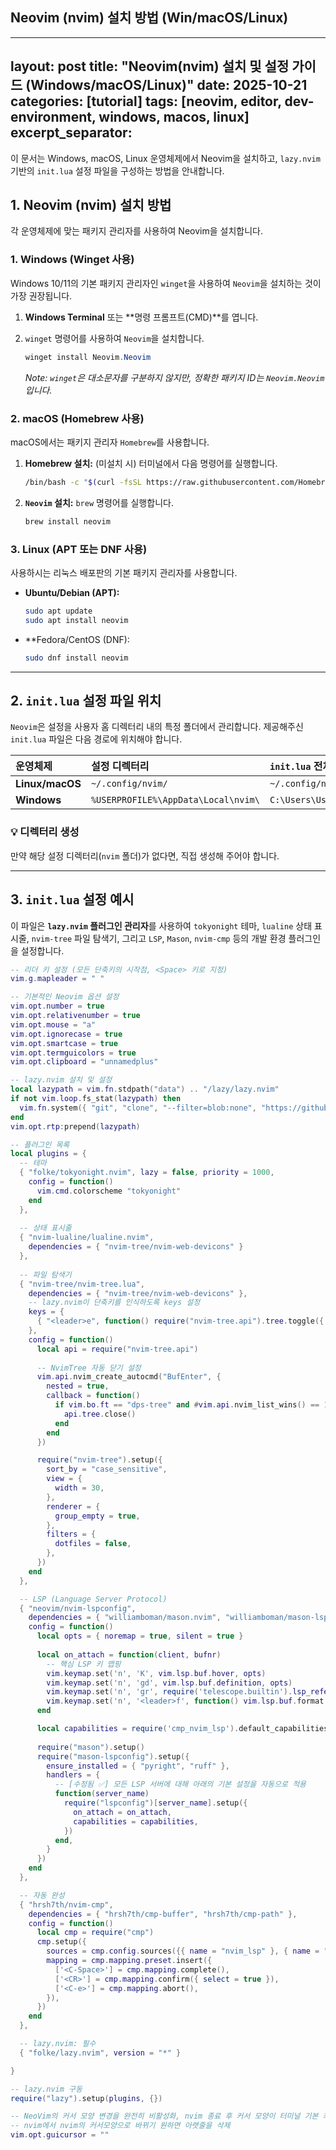 
## Neovim (nvim) 설치 방법 (Win/macOS/Linux)

---
layout: post
title: "Neovim(nvim) 설치 및 설정 가이드 (Windows/macOS/Linux)"
date: 2025-10-21
categories: [tutorial]
tags: [neovim, editor, dev-environment, windows, macos, linux]
excerpt_separator: <!--more-->
---

이 문서는 Windows, macOS, Linux 운영체제에서 Neovim을 설치하고, `lazy.nvim` 기반의 `init.lua` 설정 파일을 구성하는 방법을 안내합니다.
<!--more-->

## 1. Neovim (nvim) 설치 방법

각 운영체제에 맞는 패키지 관리자를 사용하여 Neovim을 설치합니다.

### 1\. Windows (Winget 사용)

Windows 10/11의 기본 패키지 관리자인 `winget`을 사용하여 `Neovim`을 설치하는 것이 가장 권장됩니다.

1.  **Windows Terminal** 또는 \*\*명령 프롬프트(CMD)\*\*를 엽니다.

2.  `winget` 명령어를 사용하여 `Neovim`을 설치합니다.

    ```powershell
    winget install Neovim.Neovim
    ```

    *Note: `winget`은 대소문자를 구분하지 않지만, 정확한 패키지 ID는 `Neovim.Neovim`입니다.*

### 2\. macOS (Homebrew 사용)

macOS에서는 패키지 관리자 `Homebrew`를 사용합니다.

1.  **Homebrew 설치:** (미설치 시) 터미널에서 다음 명령어를 실행합니다.
    ```bash
    /bin/bash -c "$(curl -fsSL https://raw.githubusercontent.com/Homebrew/install/HEAD/install.sh)"
    ```
2.  **`Neovim` 설치:** `brew` 명령어를 실행합니다.
    ```bash
    brew install neovim
    ```

### 3\. Linux (APT 또는 DNF 사용)

사용하시는 리눅스 배포판의 기본 패키지 관리자를 사용합니다.

  * **Ubuntu/Debian (APT):**
    ```bash
    sudo apt update
    sudo apt install neovim
    ```
  * \*\*Fedora/CentOS (DNF):
    ```bash
    sudo dnf install neovim
    ```

-----

## 2. `init.lua` 설정 파일 위치

`Neovim`은 설정을 사용자 홈 디렉터리 내의 특정 폴더에서 관리합니다. 제공해주신 `init.lua` 파일은 다음 경로에 위치해야 합니다.

| 운영체제 | 설정 디렉터리 | `init.lua` 전체 경로 (예시) |
| :--- | :--- | :--- |
| **Linux/macOS** | `~/.config/nvim/` | `~/.config/nvim/init.lua` |
| **Windows** | `%USERPROFILE%\AppData\Local\nvim\` | `C:\Users\Username\AppData\Local\nvim\init.lua` |

### 💡 디렉터리 생성

만약 해당 설정 디렉터리(`nvim` 폴더)가 없다면, 직접 생성해 주어야 합니다.

-----

## 3. `init.lua` 설정 예시

이 파일은 **`lazy.nvim` 플러그인 관리자**를 사용하여 `tokyonight` 테마, `lualine` 상태 표시줄, `nvim-tree` 파일 탐색기, 그리고 `LSP`, `Mason`, `nvim-cmp` 등의 개발 환경 플러그인을 설정합니다.

```lua
-- 리더 키 설정 (모든 단축키의 시작점, <Space> 키로 지정)
vim.g.mapleader = " "

-- 기본적인 Neovim 옵션 설정
vim.opt.number = true
vim.opt.relativenumber = true
vim.opt.mouse = "a"
vim.opt.ignorecase = true
vim.opt.smartcase = true
vim.opt.termguicolors = true
vim.opt.clipboard = "unnamedplus"

-- lazy.nvim 설치 및 설정
local lazypath = vim.fn.stdpath("data") .. "/lazy/lazy.nvim"
if not vim.loop.fs_stat(lazypath) then
  vim.fn.system({ "git", "clone", "--filter=blob:none", "https://github.com/folke/lazy.nvim.git", "--branch=stable", lazypath })
end
vim.opt.rtp:prepend(lazypath)

-- 플러그인 목록
local plugins = {
  -- 테마
  { "folke/tokyonight.nvim", lazy = false, priority = 1000,
    config = function()
      vim.cmd.colorscheme "tokyonight"
    end
  },
  
  -- 상태 표시줄
  { "nvim-lualine/lualine.nvim",
    dependencies = { "nvim-tree/nvim-web-devicons" }
  },
  
  -- 파일 탐색기
  { "nvim-tree/nvim-tree.lua",
    dependencies = { "nvim-tree/nvim-web-devicons" },
    -- lazy.nvim이 단축키를 인식하도록 keys 설정
    keys = {
      { "<leader>e", function() require("nvim-tree.api").tree.toggle({ focus = true }) end, desc = "Toggle NvimTree" }
    },
    config = function()
      local api = require("nvim-tree.api")
      
      -- NvimTree 자동 닫기 설정
      vim.api.nvim_create_autocmd("BufEnter", {
        nested = true,
        callback = function()
          if vim.bo.ft == "dps-tree" and #vim.api.nvim_list_wins() == 1 then
            api.tree.close()
          end
        end
      })

      require("nvim-tree").setup({
        sort_by = "case_sensitive",
        view = {
          width = 30,
        },
        renderer = {
          group_empty = true,
        },
        filters = {
          dotfiles = false,
        },
      })
    end
  },

  -- LSP (Language Server Protocol)
  { "neovim/nvim-lspconfig",
    dependencies = { "williamboman/mason.nvim", "williamboman/mason-lspconfig.nvim", "hrsh7th/cmp-nvim-lsp" },
    config = function()
      local opts = { noremap = true, silent = true }
      
      local on_attach = function(client, bufnr)
        -- 핵심 LSP 키 맵핑
        vim.keymap.set('n', 'K', vim.lsp.buf.hover, opts)
        vim.keymap.set('n', 'gd', vim.lsp.buf.definition, opts)
        vim.keymap.set('n', 'gr', require('telescope.builtin').lsp_references, opts)
        vim.keymap.set('n', '<leader>f', function() vim.lsp.buf.format { async = true } end, opts)
      end

      local capabilities = require('cmp_nvim_lsp').default_capabilities()
      
      require("mason").setup()
      require("mason-lspconfig").setup({
        ensure_installed = { "pyright", "ruff" },
        handlers = {
          -- [수정됨 ✅] 모든 LSP 서버에 대해 아래의 기본 설정을 자동으로 적용
          function(server_name)
            require("lspconfig")[server_name].setup({
              on_attach = on_attach,
              capabilities = capabilities,
            })
          end,
        }
      })
    end
  },

  -- 자동 완성
  { "hrsh7th/nvim-cmp",
    dependencies = { "hrsh7th/cmp-buffer", "hrsh7th/cmp-path" },
    config = function()
      local cmp = require("cmp")
      cmp.setup({
        sources = cmp.config.sources({{ name = "nvim_lsp" }, { name = "buffer" }, { name = "path" }}),
        mapping = cmp.mapping.preset.insert({
          ['<C-Space>'] = cmp.mapping.complete(),
          ['<CR>'] = cmp.mapping.confirm({ select = true }),
          ['<C-e>'] = cmp.mapping.abort(),
        }),
      })
    end
  },

  -- lazy.nvim: 필수
  { "folke/lazy.nvim", version = "*" }

}

-- lazy.nvim 구동
require("lazy").setup(plugins, {})

-- NeoVim의 커서 모양 변경을 완전히 비활성화, nvim 종료 후 커서 모양이 터미널 기본 커서로 복귀가 안되서 설정.
-- nvim에서 nvim의 커서모양으로 바뀌기 원하면 아랫줄을 삭제
vim.opt.guicursor = ""
```